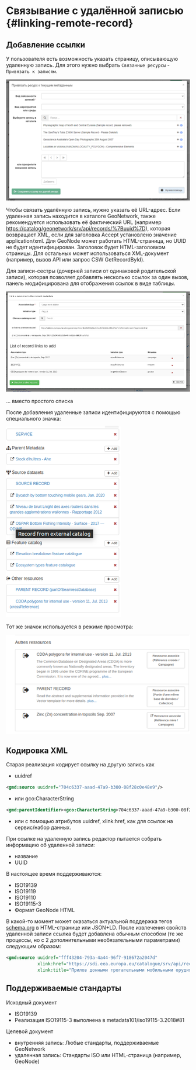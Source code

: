 # Связывание с удалённой записью {#linking-remote-record}

## Добавление ссылки

У пользователя есть возможность указать страницу, описывающую удаленную запись. 
Для этого нужно выбрать `Связанные ресурсы` - `Привязать к записям`.

![](img/link-remote.ru.png)

Чтобы связать удалённую запись, нужно указать её URL-адрес. 
Если удаленная запись находится в каталоге GeoNetwork, также рекомендуется использовать её фактический URL (например <https://catalog/geonetwork/srv/api/records/%7Buuid%7D>), 
которая возвращает XML, если для заголовка Accept установлено значение application/xml. Для GeoNode может работать HTML-страница, но UUID не будет идентифицирован. 
Заголовок будет HTML-заголовком страницы. Для остальных может использоваться XML-документ (например, вызов API или запрос CSW GetRecordById).

Для записи-сестры (дочерней записи от одинаковой родительской записи), которая позволяет добавлять несколько ссылок за один вызов, 
панель модифицирована для отображения ссылок в виде таблицы.

![](img/link-remote-sibling.png)

\... вместо простого списка

После добавления удаленные записи идентифицируются с помощью специального значка:

![](img/link-remote-editor.png)

Тот же значок используется в режиме просмотра:

![](img/link-remote-view.png)

## Кодировка XML

Старая реализация кодирует ссылку на другую запись как

- uuidref

```xml
<gmd:source uuidref="704c6337-aaad-47a9-b300-08f28c0e48e9"/>
```

- или gco:CharacterString

``` xml
<gmd:parentIdentifier><gco:CharacterString>704c6337-aaad-47a9-b300-08f28c0e48e9<...
```

- или с помощью атрибутов uuidref, xlink:href, как для ссылок на сервис/набор данных.

При ссылке на удаленную запись редактор пытается собрать информацию об удаленной записи:

- название
- UUID

В настоящее время поддерживаются:

- ISO19139
- ISO19119
- ISO19110
- ISO19115-3
- Формат GeoNode HTML

В какой-то момент может оказаться актуальной поддержка тегов [schema.org](https://schema.org/) в HTML-странице или JSON+LD. После извлечения свойств удаленной записи ссылка будет добавлена обычным способом (те же процессы, но с 2 дополнительными необязательными параметрами) следующим образом:

``` xml
<gmd:source uuidref="fff43204-793a-4a44-96f7-918672a2047d"
            xlink:href="https://sdi.eea.europa.eu/catalogue/srv/api/records/fff43204-793a-4a44-96f7-918672a2047d"
            xlink:title="Прилов донными трогательными мобильными орудиями лова, янв. 2020 г." />
```

## Поддерживаемые стандарты

Исходный документ

- ISO19139
- Реализация ISO19115-3 выполнена в metadata101/iso19115-3.2018#81

Целевой документ

- внутренняя запись: Любые стандарты, поддерживаемые GeoNetwork
- удаленная запись: Стандарты ISO или HTML-страница (например, GeoNode)